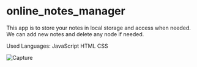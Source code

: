 # online_notes_manager
This app is to store your notes in local storage and access when needed.
We can add new notes and delete any node if needed.

Used Languages:
JavaScript
HTML
CSS



![Capture](https://user-images.githubusercontent.com/69798163/165105606-941c634d-6b30-40b0-b7bb-17d6e7f3b7ea.PNG)

